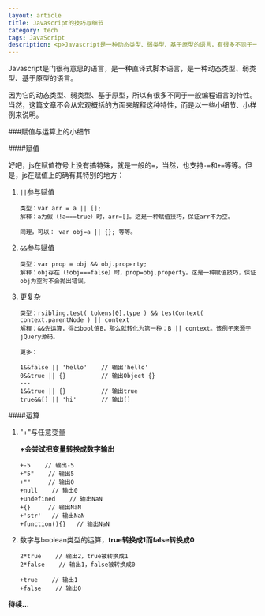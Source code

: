 ```yaml
---
layout: article
title: Javascript的技巧与细节
category: tech
tags: JavaScript
description: <p>Javascript是一种动态类型、弱类型、基于原型的语言，有很多不同于一般编程语言的特性。对于从Java或C++之类语言转学Javascript的，必然有很多不易理解或容易出错的<b>小细节</b>，本文从博主自己学习使用js的过程出发，罗列了一些。</p><p>这些细节可能是某个运算符的使用，也可能是对象的构造函数解说。</p>
---
```


Javascript是门很有意思的语言，是一种直译式脚本语言，是一种动态类型、弱类型、基于原型的语言。

因为它的动态类型、弱类型、基于原型，所以有很多不同于一般编程语言的特性。当然，这篇文章不会从宏观概括的方面来解释这种特性，而是以一些小细节、小样例来说明。

###赋值与运算上的小细节

####赋值

好吧，js在赋值符号上没有搞特殊，就是一般的`=`，当然，也支持`-=`和`+=`等等。但是，js在赋值上的确有其特别的地方：

1.  `||`参与赋值

        类型：var arr = a || [];
        解释：a为假（!a===true）时，arr=[]。这是一种赋值技巧，保证arr不为空。

        同理，可以： var obj=a || {}; 等等。

2.  `&&`参与赋值

        类型：var prop = obj && obj.property;
        解释：obj存在（!obj===false）时，prop=obj.property。这是一种赋值技巧，保证obj为空时不会抛出错误。

3.  更复杂

        类型：rsibling.test( tokens[0].type ) && testContext( context.parentNode ) || context
        解释：&&先运算，得出bool值B，那么就转化为第一种：B || context。该例子来源于jQuery源码。

        更多：

        1&&false || 'hello'    // 输出'hello'
        0&&true || {}          // 输出Object {}
        ---
        1&&true || {}          // 输出true
        true&&[] || 'hi'       // 输出[]


####运算

1.  "+"与任意变量

    **+会尝试把变量转换成数字输出**

        +-5    // 输出-5
        +"5"    // 输出5
        +""     // 输出0 
        +null    // 输出0
        +undefined    // 输出NaN
        +{}     // 输出NaN
        +'str'   // 输出NaN
        +function(){}   // 输出NaN


2.  数字与boolean类型的运算，**true转换成1而false转换成0**

        2*true    // 输出2，true被转换成1
        2*false    // 输出1，false被转换成0

        +true    // 输出1
        +false    // 输出0

**待续...**